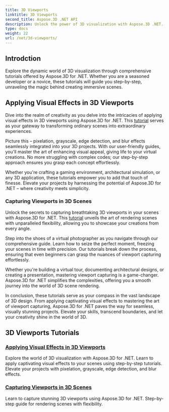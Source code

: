 ```yaml
---
title: 3D Viewports
linktitle: 3D Viewports
second_title: Aspose.3D .NET API
description: Unlock the power of 3D visualization with Aspose.3D .NET. Elevate your projects with visual effects and learn to capture stunning 3D viewports effortlessly.
type: docs
weight: 22
url: /net/3d-viewports/
---
```


## Introdction

Explore the dynamic world of 3D visualization through comprehensive tutorials offered by Aspose.3D for .NET. Whether you are a seasoned developer or a novice, these tutorials will guide you step-by-step, unraveling the magic behind creating immersive scenes.

## Applying Visual Effects in 3D Viewports

Dive into the realm of creativity as you delve into the intricacies of applying visual effects in 3D viewports using Aspose.3D for .NET. This [tutorial](./apply-visual-effects/) serves as your gateway to transforming ordinary scenes into extraordinary experiences.

Picture this – pixelation, grayscale, edge detection, and blur effects seamlessly integrated into your 3D projects. With our user-friendly guides, you'll master the art of enhancing visual appeal, giving life to your virtual creations. No more struggling with complex codes; our step-by-step approach ensures you grasp each concept effortlessly.

Whether you're crafting a gaming environment, architectural simulation, or any 3D application, these tutorials empower you to add that touch of finesse. Elevate your projects by harnessing the potential of Aspose.3D for .NET – where creativity meets simplicity.

### **Capturing Viewports in 3D Scenes**

Unlock the secrets to capturing breathtaking 3D viewports in your scenes with Aspose.3D for .NET. This [tutorial](./capture-viewport/) unveils the art of rendering scenes with unparalleled flexibility, allowing you to showcase your creations from every angle.

Step into the shoes of a virtual photographer as you navigate through our comprehensive guide. Learn how to seize the perfect moment, freezing your scenes in time with precision. Our tutorials break down the process, ensuring that even beginners can grasp the nuances of viewport capturing effortlessly.

Whether you're building a virtual tour, documenting architectural designs, or creating a presentation, mastering viewport capturing is a game-changer. Aspose.3D for .NET simplifies the complexities, offering you a smooth journey into the world of 3D scene rendering.

In conclusion, these tutorials serve as your compass in the vast landscape of 3D design. From applying captivating visual effects to mastering the art of viewport capturing, Aspose.3D for .NET paves the way for seamless, visually stunning projects. Elevate your skills, transcend boundaries, and let your creativity shine in the world of 3D.
## 3D Viewports Tutorials
### [Applying Visual Effects in 3D Viewports](./apply-visual-effects/)
Explore the world of 3D visualization with Aspose.3D for .NET. Learn to apply captivating visual effects to your scenes using step-by-step tutorials. Elevate your projects with pixelation, grayscale, edge detection, and blur effects.
### [Capturing Viewports in 3D Scenes](./capture-viewport/)
Learn to capture stunning 3D viewports using Aspose.3D for .NET. Step-by-step guide for rendering scenes with flexibility.
